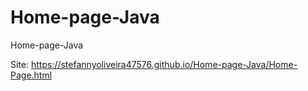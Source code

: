 # Home-page-Java
 Home-page-Java

 Site: https://stefannyoliveira47576.github.io/Home-page-Java/Home-Page.html